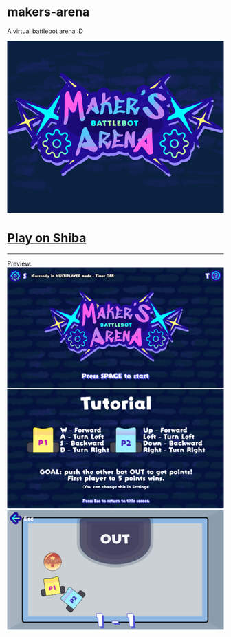 # makers-arena
A virtual battlebot arena :D

![image of title and background, same photo displayed on itch](itch_icon.png)

# [Play on Shiba](https://shiba.hackclub.com/games/U08QMC72ZST/Maker's%20Arena)

***

Preview:
![in-game image of title screen](title_preview.png)
![in-game tutorial screen](tutorial_preview.png)
![in-game image of arena screen](arena_preview.png)